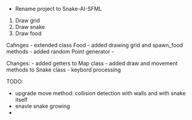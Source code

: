- Rename project to Snake-AI-SFML

1. Draw grid
2. Draw snake
3. Draw food

Cahnges
	- extended class Food
	- added drawing grid and spawn_food methods
	- added random Point generator
	- 

Changes:
	- added getters to Map class
	- added draw and movement methods to Snake class
	- keybord processing

TODO: 
- upgrade move method: collision detection with walls and with snake itself
- enavle snake growing
- 